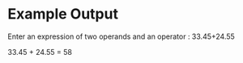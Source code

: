 Example Output
==============

Enter an expression of two operands and an operator : 33.45+24.55

33.45 + 24.55 = 58
